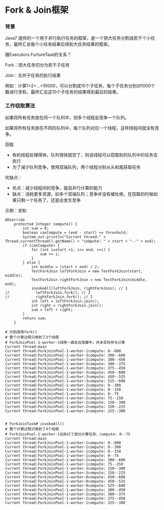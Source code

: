 # Fork & Join框架

### 背景

Java7 提供的一个用于并行执行任务的框架，是一个把大任务分割成若干个小任务，最终汇总每个小任务结果后得到大任务结果的框架。

跟Executors FurtureTask的关系？

Fork：把大任务切分为若干子任务

Join：合并子任务的执行结果

例如：计算1+2+...+10000，可以分割成10个子任务，每个子任务分别对1000个数进行求和，最终汇总这10个子任务的结果得到最后的结果。

### 工作窃取算法

如果将所有任务放在同一个队列中，则多个线程会竞争一个队列。

如果将所有任务放在不同的队列中，每个队列对应一个线程，这样线程间就没有竞争。

窃取

* 有的线程处理得快，队列很快就空了，则该线程可以窃取别的队列中的任务去执行
* 为了减少队列竞争，使用双端队列，两个线程分别从头和尾获取任务

优缺点：

* 优点：减少线程间的竞争，提高并行计算的能力
* 缺点：消耗更多资源，如多个双端队列；竞争并没有被杜绝，在窃取的时候如果只剩一个任务了，还是会发生竞争

示例：求和

```
@Override
    protected Integer compute() {
        int sum = 0;
        boolean canCompute = (end - start) <= threshold;
        System.out.println("Current thread:" + Thread.currentThread().getName() + "compute: " + start + "--" + end);
        if (canCompute) {
            for (int i=start +1; i<= end; ++i) {
                sum += i;
            }
        } else {
            int middle = (start + end) / 2;
            TestForkJoin leftForkJoin = new TestForkJoin(start, middle);
            TestForkJoin rightForkJoin = new TestForkJoin(middle, end);
            invokeAll(leftForkJoin, rightForkJoin); // 1
//            leftForkJoin.fork(); // 2
//            rightForkJoin.fork(); // 2
            int left = leftForkJoin.join();
            int right = rightForkJoin.join();
            sum = left + right;
        }
        return sum;
    }
```

```
# 分别调用fork()
# 整个计算过程只用到了3个线程
# ForkJoinPool-1-worker-1线程一直处在阻塞中，并未实际参与计算
Current thread:main
Current thread:ForkJoinPool-1-worker-1compute: 0--600
Current thread:ForkJoinPool-1-worker-3compute: 300--600
Current thread:ForkJoinPool-1-worker-3compute: 300--450
Current thread:ForkJoinPool-1-worker-3compute: 300--375
Current thread:ForkJoinPool-1-worker-3compute: 375--450
Current thread:ForkJoinPool-1-worker-3compute: 450--600
Current thread:ForkJoinPool-1-worker-3compute: 450--525
Current thread:ForkJoinPool-1-worker-3compute: 525--600
Current thread:ForkJoinPool-1-worker-2compute: 0--300
Current thread:ForkJoinPool-1-worker-2compute: 0--150
Current thread:ForkJoinPool-1-worker-2compute: 0--75
Current thread:ForkJoinPool-1-worker-2compute: 75--150
Current thread:ForkJoinPool-1-worker-2compute: 150--300
Current thread:ForkJoinPool-1-worker-2compute: 150--225
Current thread:ForkJoinPool-1-worker-2compute: 225--300


# ForkJoinTask# invokeAll()
# 整个计算过程只用到了4个线程
# ForkJoinPool-1-worker-1也执行了部分计算任务，compute: 0--75
Current thread:main
Current thread:ForkJoinPool-1-worker-1compute: 0--600
Current thread:ForkJoinPool-1-worker-1compute: 0--300
Current thread:ForkJoinPool-1-worker-1compute: 0--150
Current thread:ForkJoinPool-1-worker-1compute: 0--75
Current thread:ForkJoinPool-1-worker-2compute: 300--600
Current thread:ForkJoinPool-1-worker-1compute: 75--150
Current thread:ForkJoinPool-1-worker-3compute: 150--300
Current thread:ForkJoinPool-1-worker-3compute: 150--225
Current thread:ForkJoinPool-1-worker-0compute: 450--600
Current thread:ForkJoinPool-1-worker-0compute: 450--525
Current thread:ForkJoinPool-1-worker-0compute: 525--600
Current thread:ForkJoinPool-1-worker-2compute: 300--450
Current thread:ForkJoinPool-1-worker-2compute: 300--375
Current thread:ForkJoinPool-1-worker-2compute: 375--450
Current thread:ForkJoinPool-1-worker-1compute: 225--300
```



